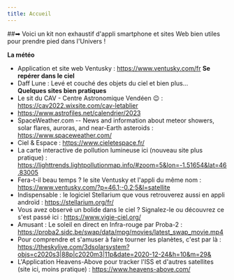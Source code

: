 ```yaml
---
title: Accueil
---
```

##➡ Voici un kit non exhaustif d'appli smartphone et sites Web bien utiles pour prendre pied dans l'Univers !

**La météo**
- Application et site web Ventusky : https://www.ventusky.com/fr
**Se repérer dans le ciel**
- Daff Lune : Levé et couché des objets du ciel et bien plus...    
**Quelques sites bien pratiques**
- Le sit du CAV - Centre Astronomique Vendéen 😉 : https://cav2022.wixsite.com/cav-letablier
- https://www.astrofiles.net/calendrier/2023
- SpaceWeather.com -- News and information about meteor showers, solar flares, auroras, and near-Earth asteroids : https://www.spaceweather.com/
- Ciel & Espace : https://www.cieletespace.fr/
- La carte interactive de pollution lumineuse ici (nouveau site plus pratique) : https://lighttrends.lightpollutionmap.info/#zoom=5&lon=-1.51654&lat=46.83005
- Fera-t-il beau temps ? le site Ventusky et l'appli du même nom : https://www.ventusky.com/?p=46.1;-0.2;5&l=satellite
- Indispensable : le logiciel Stellarium que vous retrouverez aussi en appli androïd : https://stellarium.org/fr/
- Vous avez observé un bolide dans le ciel ? Signalez-le ou découvrez ce s'est passé ici : https://www.vigie-ciel.org/
- Amusant : Le soleil en direct en Infra-rouge par Proba-2 : https://proba2.sidc.be/swap/data/mpg/movies/latest_swap_movie.mp4
- Pour comprendre et s'amuser à faire tourner les planètes, c'est par là : https://theskylive.com/3dsolarsystem?objs=c2020s3|88p|c2020m3|11p&date=2020-12-24&h=10&m=29&
- L'Application Heavens-Above pour tracker l'ISS et d'autres satellites (site ici, moins pratique) : https://www.heavens-above.com/